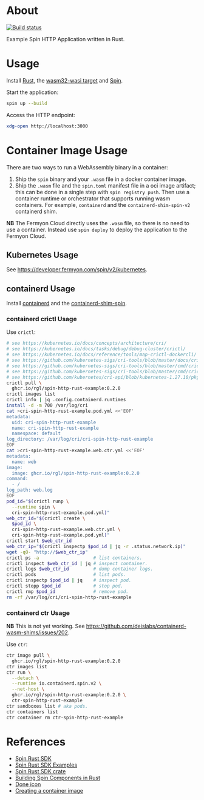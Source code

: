 # About

[![Build status](https://github.com/rgl/spin-http-rust-example/workflows/build/badge.svg)](https://github.com/rgl/spin-http-rust-example/actions?query=workflow%3Abuild)

Example Spin HTTP Application written in Rust.

# Usage

Install [Rust](https://github.com/rust-lang/rust), the [wasm32-wasi target](https://bytecodealliance.github.io/cargo-wasi/steps.html) and [Spin](https://github.com/fermyon/spin).

Start the application:

```bash
spin up --build
```

Access the HTTP endpoint:

```bash
xdg-open http://localhost:3000
```

# Container Image Usage

There are two ways to run a WebAssembly binary in a container:

1. Ship the `spin` binary and your `.wasm` file in a docker container image.
2. Ship the `.wasm` file and the `spin.toml` manifest file in a oci image
   artifact; this can be done in a single step with `spin registry push`.
   Then use a container runtime or orchestrator that supports running wasm
   containers. For example, `containerd` and the `containerd-shim-spin-v2`
   containerd shim.

**NB** The Fermyon Cloud directly uses the `.wasm` file, so there is no need to
use a container. Instead use `spin deploy` to deploy the application to the
Fermyon Cloud.

## Kubernetes Usage

See https://developer.fermyon.com/spin/v2/kubernetes.

## containerd Usage

Install [containerd](https://github.com/moby/containerd) and the [containerd-shim-spin](https://github.com/deislabs/containerd-wasm-shims/tree/main/containerd-shim-spin).

### containerd crictl Usage

Use `crictl`:

```bash
# see https://kubernetes.io/docs/concepts/architecture/cri/
# see https://kubernetes.io/docs/tasks/debug/debug-cluster/crictl/
# see https://kubernetes.io/docs/reference/tools/map-crictl-dockercli/
# see https://github.com/kubernetes-sigs/cri-tools/blob/master/docs/crictl.md
# see https://github.com/kubernetes-sigs/cri-tools/blob/master/cmd/crictl/sandbox.go
# see https://github.com/kubernetes-sigs/cri-tools/blob/master/cmd/crictl/container.go
# see https://github.com/kubernetes/cri-api/blob/kubernetes-1.27.10/pkg/apis/runtime/v1/api.proto
crictl pull \
  ghcr.io/rgl/spin-http-rust-example:0.2.0
crictl images list
crictl info | jq .config.containerd.runtimes
install -d -m 700 /var/log/cri
cat >cri-spin-http-rust-example.pod.yml <<'EOF'
metadata:
  uid: cri-spin-http-rust-example
  name: cri-spin-http-rust-example
  namespace: default
log_directory: /var/log/cri/cri-spin-http-rust-example
EOF
cat >cri-spin-http-rust-example.web.ctr.yml <<'EOF'
metadata:
  name: web
image:
  image: ghcr.io/rgl/spin-http-rust-example:0.2.0
command:
  - /
log_path: web.log
EOF
pod_id="$(crictl runp \
  --runtime spin \
  cri-spin-http-rust-example.pod.yml)"
web_ctr_id="$(crictl create \
  $pod_id \
  cri-spin-http-rust-example.web.ctr.yml \
  cri-spin-http-rust-example.pod.yml)"
crictl start $web_ctr_id
web_ctr_ip="$(crictl inspectp $pod_id | jq -r .status.network.ip)"
wget -qO- "http://$web_ctr_ip"
crictl ps -a                    # list containers.
crictl inspect $web_ctr_id | jq # inspect container.
crictl logs $web_ctr_id         # dump container logs.
crictl pods                     # list pods.
crictl inspectp $pod_id | jq    # inspect pod.
crictl stopp $pod_id            # stop pod.
crictl rmp $pod_id              # remove pod.
rm -rf /var/log/cri/cri-spin-http-rust-example
```

### containerd ctr Usage

**NB** This is not yet working. See https://github.com/deislabs/containerd-wasm-shims/issues/202.

Use `ctr`:

```bash
ctr image pull \
  ghcr.io/rgl/spin-http-rust-example:0.2.0
ctr images list
ctr run \
  --detach \
  --runtime io.containerd.spin.v2 \
  --net-host \
  ghcr.io/rgl/spin-http-rust-example:0.2.0 \
  ctr-spin-http-rust-example
ctr sandboxes list # aka pods.
ctr containers list
ctr container rm ctr-spin-http-rust-example
```

# References

* [Spin Rust SDK](https://github.com/fermyon/spin/tree/main/sdk/rust)
* [Spin Rust SDK Examples](https://github.com/fermyon/spin/tree/main/examples)
* [Spin Rust SDK crate](https://crates.io/crates/spin-sdk)
* [Building Spin Components in Rust](https://developer.fermyon.com/spin/v2/rust-components)
* [Done icon](https://icons8.com/icon/uw-X2j32n7Xp/done)
* [Creating a container image](https://github.com/deislabs/containerd-wasm-shims/blob/main/containerd-shim-spin/quickstart.md#creating-a-container-image)
